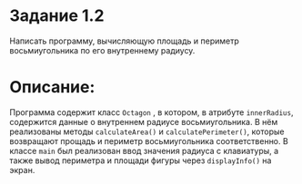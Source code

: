 # Задание 1.2

Написать программу, вычисляющую площадь и периметр восьмиугольника по его внутреннему радиусу.

# Описание: 

Программа содержит класс `Octagon` , в котором, в атрибуте `innerRadius`, содержится данные о внутреннем радиусе восьмиугольника. В нём реализованы методы `calculateArea()` и  `calculatePerimeter()`, которые возвращают прощадь и периметр восьмиугольника соответственно. В классе `main` был реализован ввод значения радиуса с клавиатуры, а также вывод периметра и площади фигуры через `displayInfo()` на экран.